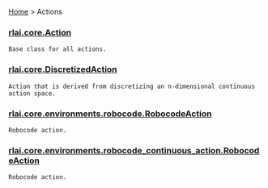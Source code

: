 [Home](index.md) > Actions
### [rlai.core.Action](https://github.com/MatthewGerber/rlai/tree/master/src/rlai/core/__init__.py#L88)
```
Base class for all actions.
```
### [rlai.core.DiscretizedAction](https://github.com/MatthewGerber/rlai/tree/master/src/rlai/core/__init__.py#L162)
```
Action that is derived from discretizing an n-dimensional continuous action space.
```
### [rlai.core.environments.robocode.RobocodeAction](https://github.com/MatthewGerber/rlai/tree/master/src/rlai/core/environments/robocode.py#L1489)
```
Robocode action.
```
### [rlai.core.environments.robocode_continuous_action.RobocodeAction](https://github.com/MatthewGerber/rlai/tree/master/src/rlai/core/environments/robocode_continuous_action.py#L1392)
```
Robocode action.
```
